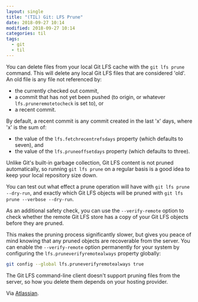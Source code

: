 ```yaml
---
layout: single
title: "(TIL) Git: LFS Prune"
date: 2018-09-27 10:14
modified: 2018-09-27 10:14
categories: til
tags:
  - git
  - til
---
```


You can delete files from your local Git LFS cache with the `git lfs prune` command.
This will delete any local Git LFS files that are considered 'old'.
An old file is any file not referenced by:

* the currently checked out commit,
* a commit that has not yet been pushed (to origin, or whatever `lfs.pruneremotetocheck` is set to), or
* a recent commit.

By default, a recent commit is any commit created in the last 'x' days, where 'x' is the sum of:

* the value of the `lfs.fetchrecentrefsdays` property (which defaults to seven), and
* the value of the `lfs.pruneoffsetdays` property (which defaults to three).

Unlike Git's built-in garbage collection,
Git LFS content is not pruned automatically,
so running `git lfs prune` on a regular basis is a good idea to keep your local repository size down.

You can test out what effect a prune operation will have with `git lfs prune --dry-run`,
and exactly which Git LFS objects will be pruned with `git lfs prune --verbose --dry-run`.

As an additional safety check,
you can use the `--verify-remote` option to check whether the remote Git LFS store has a copy of your Git LFS objects
before they are pruned.

This makes the pruning process significantly slower,
but gives you peace of mind knowing that any pruned objects are recoverable from the server.
You can enable the `--verify-remote` option permanently for your system by configuring the `lfs.pruneverifyremotealways`
property globally:

```bash
git config --global lfs.pruneverifyremotealways true
```

The Git LFS command-line client doesn't support pruning files from the server,
so how you delete them depends on your hosting provider.

Via [Atlassian](https://www.atlassian.com/git/tutorials/git-lfs).
